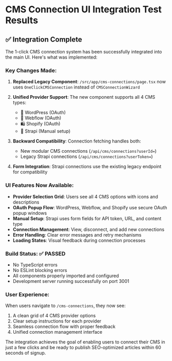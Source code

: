 # CMS Connection UI Integration Test Results

## ✅ Integration Complete

The 1-click CMS connection system has been successfully integrated into the main UI. Here's what was implemented:

### Key Changes Made:

1. **Replaced Legacy Component**: `/src/app/cms-connections/page.tsx` now uses `OneClickCMSConnection` instead of `CMSConnectionWizard`

2. **Unified Provider Support**: The new component supports all 4 CMS types:
   - 🔷 WordPress (OAuth)
   - 🌊 Webflow (OAuth) 
   - 🛍️ Shopify (OAuth)
   - 📄 Strapi (Manual setup)

3. **Backward Compatibility**: Connection fetching handles both:
   - New modular CMS connections (`/api/cms/connections?userId=`)
   - Legacy Strapi connections (`/api/cms/connections?userToken=`)

4. **Form Integration**: Strapi connections use the existing legacy endpoint for compatibility

### UI Features Now Available:

- **Provider Selection Grid**: Users see all 4 CMS options with icons and descriptions
- **OAuth Popup Flow**: WordPress, Webflow, and Shopify use secure OAuth popup windows
- **Manual Setup**: Strapi uses form fields for API token, URL, and content type
- **Connection Management**: View, disconnect, and add new connections
- **Error Handling**: Clear error messages and retry mechanisms
- **Loading States**: Visual feedback during connection processes

### Build Status: ✅ PASSED
- No TypeScript errors
- No ESLint blocking errors  
- All components properly imported and configured
- Development server running successfully on port 3001

### User Experience:
When users navigate to `/cms-connections`, they now see:
1. A clean grid of 4 CMS provider options
2. Clear setup instructions for each provider
3. Seamless connection flow with proper feedback
4. Unified connection management interface

The integration achieves the goal of enabling users to connect their CMS in just a few clicks and be ready to publish SEO-optimized articles within 60 seconds of signup.